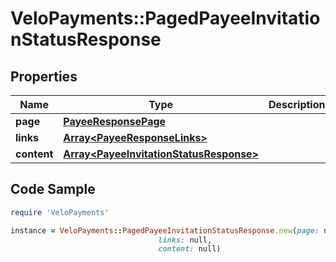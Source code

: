 # VeloPayments::PagedPayeeInvitationStatusResponse

## Properties

Name | Type | Description | Notes
------------ | ------------- | ------------- | -------------
**page** | [**PayeeResponsePage**](PayeeResponsePage.md) |  | [optional] 
**links** | [**Array&lt;PayeeResponseLinks&gt;**](PayeeResponseLinks.md) |  | [optional] 
**content** | [**Array&lt;PayeeInvitationStatusResponse&gt;**](PayeeInvitationStatusResponse.md) |  | [optional] 

## Code Sample

```ruby
require 'VeloPayments'

instance = VeloPayments::PagedPayeeInvitationStatusResponse.new(page: null,
                                 links: null,
                                 content: null)
```


